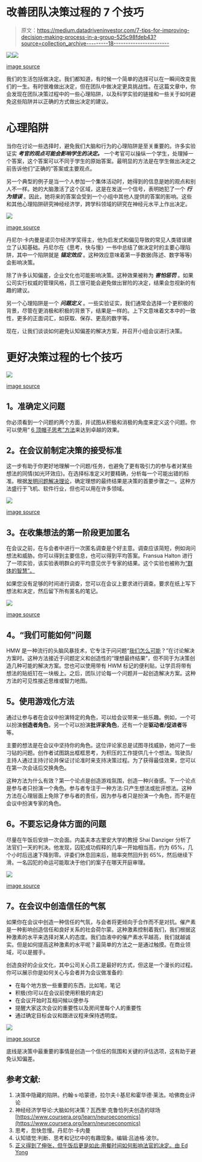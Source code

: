 # 改善团队决策过程的 7 个技巧

> 原文：<https://medium.datadriveninvestor.com/7-tips-for-improving-decision-making-process-in-a-group-525c98fdeb43?source=collection_archive---------18----------------------->

[![](img/6c753d4812cd15d7b7ad4f9b2bb1fbc1.png)](http://www.track.datadriveninvestor.com/1B9E)![](img/520c90acad837b1bb7aecfaefb2e8237.png)

[image source](http://www.free-management-ebooks.com/news/effective-group-decision-making/)

我们的生活包括做决定。我们都知道，有时候一个简单的选择可以在一瞬间改变我们的一生。有时很难做出决定，但在团队中做决定更具挑战性。在这篇文章中，你会发现在团队决策过程中的一些心理陷阱，以及科学实验的链接和一些关于如何避免这些陷阱并以正确的方式做出决定的建议。

# 心理陷阱

当你在讨论一些选择时，避免我们大脑和行为的心理陷阱是至关重要的。许多实验证实 ***考官的观点可能会影响学生的决定。*** 一个考官可以操纵一个学生，处理掉一个答案，这个答案可以不同于学生的原始答案。最明显的方法是在学生做出决定之前告诉他们“正确的”答案或主要观点。

另一个典型的例子是当一个人参加一个集体活动时，她得到的信息是她的观点和别人不一样。她的大脑激活了这个区域，这是在发送一个信号，表明她犯了一个 ***行为错误*** 。因此，她将来的答案会受到一个小组中其他人提供的答案的影响。这些和其他心理陷阱研究神经经济学，跨学科领域的研究在神经元水平上作出决定。

![](img/0c9058bd0e5a52eb3b85285748c718a3.png)

[image source](http://www.kcwics.org/2015/03/ten-tricks-your-brain-plays-on-you-during-grief/)

丹尼尔·卡内曼是诺贝尔经济学奖得主，他为启发式和偏见导致的常见人类错误建立了认知基础。丹尼尔在《思考，快与慢》一书中总结了做决定时的主要心理陷阱，其中一个陷阱就是 ***锚定效应*** 。这种效应意味着第一手数据(陈述、数字等等)会影响决策。

除了许多认知偏差，企业文化也可能影响决策。这种效果被称为 ***害怕惩罚*** 。如果公司实行权威的管理风格，员工很可能会避免做出冒险的决定，结果会忽视新的有趣的建议。

另一个心理陷阱是一个 ***问题定义*** 。一些实验证实，我们通常会选择一个更积极的背景，尽管在更消极和积极的背景下，结果是一样的。上下文意味着文本中的一致性，更多的正面词汇，如获取、保存、更高的数字等。

现在，让我们谈谈如何避免认知偏差的解决方案，并召开小组会议进行决策。

# 更好决策过程的七个技巧

![](img/2c3bb89f214fe7a3c0cfe70c9d4e3380.png)

[image source](https://www.slideshare.net/optimaltransformation/a-collection-of-quotes-from-albert-einstein)

## **1。准确定义问题**

你必须看到一个问题的两个方面，并试图从积极和消极的角度来定义这个问题。你可以使用“ [6 顶帽子思考”方法](https://www.toolshero.com/decision-making/six-thinking-hats-de-bono/)来达到卓越的效果。

## **2。在会议前制定决策的接受标准**

这一步有助于你更好地理解一个问题/任务，也避免了更有吸引力的参与者对某些想法的同情(如光环效应)。在选择标准定义时要精确，分析每一个可能出错的标准。根据[发明问题解决理论](https://en.wikipedia.org/wiki/TRIZ)，确定理想的最终结果是决策的首要步骤之一。这种方法盛行于飞机、软件行业，但也可以用在许多领域。

![](img/54ac4f225bf7524fad61b23470755b43.png)

[image source](https://www.pinterest.ru/prozrus/)

## **3。在收集想法的第一阶段更加匿名**

在会议之前，在与会者中进行一次匿名调查是个好主意。调查应该简短，例如询问想法和威胁。你可以得到主要信息，也可以得到平均答案。Fransua Halton 进行了一项实验，该实验表明群众的平均意见优于专家的结果。这个实验也被称为[“群体的智慧”。](https://www.ft.com/content/bfb7e6b8-d57b-11e1-af40-00144feabdc0)

如果您没有足够的时间进行调查，您可以在会议上要求进行调查。要求在纸上写下想法和决定，然后留下所有匿名的笔记。

![](img/e075c6efecf28f903af13e3cbedb6fb0.png)

[image source](https://rb.ru/story/17-brainstorming-methods/)

## **4。“我们可能如何”问题**

HMW 是一种流行的头脑风暴技术，它专注于问问题“[我们怎么可能](https://toolkit.mozilla.org/method/how-might-we/)？”在讨论解决方案时。这种方法接近于问题定义和创造性的“理想最终结果”，但不同于为决策创造几种可能的解决方案。您也可以使用带有 HWM 标记的便利贴，让学员将带有想法的贴纸钉在一块板上。之后，团队讨论每一个问题并一起创造解决方案。这种方法的可见性接近思维或智力地图。

## **5。使用游戏化方法**

通过让参与者在会议中扮演特定的角色，可以给会议带来一些乐趣。例如，一个可以扮演**创造者角色**，另一个可以扮演**批评家角色**，还有一个是**驱动者/促进者**等等。

主要的想法是在会议中坚持你的角色。这位评论家总是试图寻找威胁，她问了一些刁钻的问题。创作者试图跳出框框思考，为积压的工作提供几十个想法。驾驶员/主持人通过主持讨论并保证讨论准时来支持决策过程。为了获得最佳效果，您可以在第一次会话后交换角色。

这种方法为什么有效？第一个论点是创造游戏氛围，创造一种兴奋感。下一个论点是参与者只扮演一个角色。参与者专注于一种方法:只产生想法或批评想法。这种方法在心理层面上免除了参与者的责任，因为参与者只是扮演一个角色，而不是在会议中扮演专家的角色。

## **6。不要忘记身体方面的问题**

尽量在午饭后安排一次会面。内盖夫本古里安大学的教授 Shai Danziger 分析了法官们一天的判决。他发现，囚犯成功假释的几率一开始相当高，约为 65%，几个小时后迅速下降到零。评委们休息回来后，赔率突然回升到 65%，然后继续下滑。一名囚犯的命运可能取决于他们的案子在哪天开庭审理。

![](img/01629810c931afdc8c08fdb93ab473e5.png)

[image source](https://hungrybunyip.files.wordpress.com/2010/06/282.png?w=450&h=337)

## **7。在会议中创造信任的气氛**

如果你在会议中创造一种信任的气氛，与会者将更倾向于合作而不是对抗。催产素是一种影响创造信任和良好关系的社会荷尔蒙。这种激素控制着我们，我们根据这种激素的水平来选择对某人的态度。我们血液中的催产素水平越高，我们就越诚实。但是如何提高这种激素的水平呢？最简单的方法之一是通过触摸。在商业领域，可以是握手。

创造良好的企业文化，其中公司关心员工是最好的方式，但这是一个漫长的过程。你可以展示你是如何关心与会者并为会议做准备的:

*   在每个地方放一些重要的东西，比如笔，笔记
*   积极(你可以在会议前使用积极的肯定)
*   在会议开始时互相问候以便参与
*   提醒大家这次会议的重要性以及房间里每个人的重要性
*   通过确定目标会议和跟进议程来保持透明度。

![](img/e1aef6b84ec317ab46c29f9082e17139.png)

[image source](https://o.aolcdn.com/images/dims3/GLOB/legacy_thumbnail/630x315/format/jpg/quality/85/http%3A%2F%2Fi.huffpost.com%2Fgen%2F4926920%2Fimages%2Fn-BUSINESS-PARTNER-628x314.jpg)

底线是决策中最重要的事情是创造一个信任的氛围和关键的评估选项，这有助于避免认知偏差。

## **参考文献:**

1.  决策中隐藏的陷阱。约翰·s·哈蒙德，拉尔夫·l·基尼和霍华德·莱法。哈佛商业评论
2.  神经经济学导论:大脑如何决策？瓦西里·克鲁恰列夫创造的球场[https://www.coursera.org/learn/neuroeconomics](https://www.coursera.org/learn/neuroeconomics)
3.  思考，忽快忽慢。丹尼尔·卡内曼
4.  认知错觉:判断、思考和记忆中的有趣现象。编辑:吕迪格·波尔。
5.  [正义得到了伸张，但午饭后更是如此:用餐时间如何影响法官的决定。由 Ed Yong](http://blogs.discovermagazine.com/notrocketscience/2011/04/11/justice-is-served-but-more-so-after-lunch-how-food-breaks-sway-the-decisions-of-judges/#.XEO1Us8zZN0)